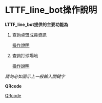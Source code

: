 # LTTF_line_bot操作說明

**LTTF_line_bot提供的主要功能為**

1. 查詢桌盟成員資訊

   [操作說明](https://imgur.com/a/2IdHn3g)

2. 查詢打球場地

   [操作說明](https://imgur.com/a/4nqz1a8)

*請勿必如圖示上一般輸入關鍵字*



**QRcode**

[QRcode](https://imgur.com/a/snWQc9K)

